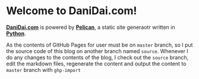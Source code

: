 # Welcome to DaniDai.com!

**[DaniDai.com](http://www.danidai.com)** is powered by **[Pelican](http://getpelican.com/)**, a static site generaotr written in **[Python](http://python.org/)**. 

As the contents of GitHub Pages for user must be on `master` branch, so I put the source code of this blog on another branch named `source`. Whenever I do any changes to the contents of the blog, I check out the `source` branch, edit the markdown files, regenerate the content and output the content to `master` branch with `ghp-import` 



